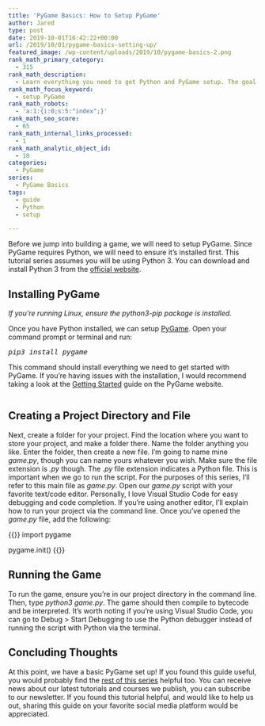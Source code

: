 ```yaml
---
title: 'PyGame Basics: How to Setup PyGame'
author: Jared
type: post
date: 2019-10-01T16:42:22+00:00
url: /2019/10/01/pygame-basics-setting-up/
featured_image: /wp-content/uploads/2019/10/pygame-basics-2.png
rank_math_primary_category:
  - 315
rank_math_description:
  - Learn everything you need to get Python and PyGame setup. The goal of the PyGame Basics series is to teach you the fundamentals in an understandable way.
rank_math_focus_keyword:
  - setup PyGame
rank_math_robots:
  - 'a:1:{i:0;s:5:"index";}'
rank_math_seo_score:
  - 65
rank_math_internal_links_processed:
  - 1
rank_math_analytic_object_id:
  - 18
categories:
  - PyGame
series:
  - PyGame Basics
tags:
  - guide
  - Python
  - setup

---
```

Before we jump into building a game, we will need to setup PyGame. Since PyGame requires Python, we will need to ensure it&#8217;s installed first. This tutorial series assumes you will be using Python 3. You can download and install Python 3 from the [official website][1].

## Installing PyGame

_If you&#8217;re running Linux, ensure the python3-pip package is installed._

Once you have Python installed, we can setup [PyGame][2]. Open your command prompt or terminal and run:

<pre class="wp-block-preformatted"><em>pip3 install pygame</em></pre>

This command should install everything we need to get started with PyGame. If you&#8217;re having issues with the installation, I would recommend taking a look at the [Getting Started][3] guide on the PyGame website.<figure class="wp-block-image">

<img src="https://learn.yorkcs.com/wp-content/uploads/2019/10/Screenshot_20191001_115409-700x311.png" alt="" class="wp-image-7840" /> </figure> 

## Creating a Project Directory and File

Next, create a folder for your project. Find the location where you want to store your project, and make a folder there. Name the folder anything you like. Enter the folder, then create a new file. I&#8217;m going to name mine _game.py_, though you can name yours whatever you wish. Make sure the file extension is _.py_ though. The _.py_ file extension indicates a Python file. This is important when we go to run the script. For the purposes of this series, I&#8217;ll refer to this main file as _game.py_. Open our _game.py_ script with your favorite text/code editor. Personally, I love Visual Studio Code for easy debugging and code completion. If you&#8217;re using another editor, I&#8217;ll explain how to run your project via the command line. Once you&#8217;ve opened the _game.py_ file, add the following:

{{<highlight py3>}}
import pygame

pygame.init()
{{</highlight>}}

## Running the Game

To run the game, ensure you&#8217;re in our project directory in the command line. Then, type _python3 game.py_. The game should then compile to bytecode and be interpreted. It&#8217;s worth noting if you&#8217;re using Visual Studio Code, you can go to Debug > Start Debugging to use the Python debugger instead of running the script with Python via the terminal.

## Concluding Thoughts

At this point, we have a basic PyGame set up! If you found this guide useful, you would probably find the [rest of this series][4] helpful too. You can receive news about our latest tutorials and courses we publish, you can subscribe to our newsletter. If you found this tutorial helpful, and would like to help us out, sharing this guide on your favorite social media platform would be appreciated.

 [1]: https://www.python.org/downloads/
 [2]: https://pygame.org
 [3]: https://www.pygame.org/wiki/GettingStarted
 [4]: https://learn.yorkcs.com/category/tutorials/gamedev/pygame/pygame-basics/